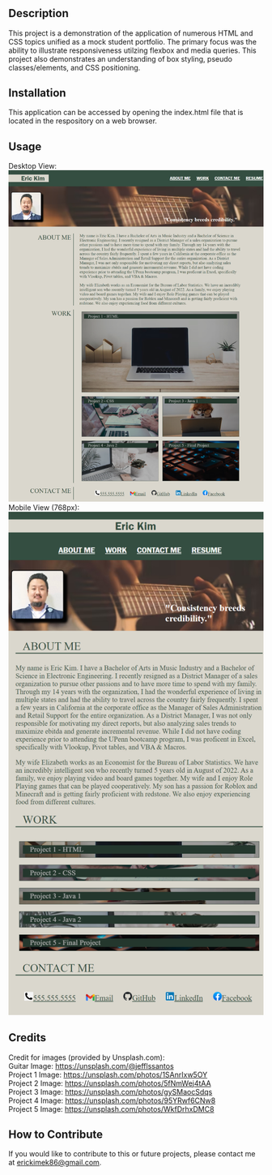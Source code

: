 # <EricKim-Portflio>

## Description

This project is a demonstration of the application of numerous HTML and CSS topics unified as a mock student portfolio.  The primary focus was the ability to illustrate responsiveness utilzing flexbox and media queries.  This project also demonstrates an understanding of box styling, pseudo classes/elements, and CSS positioning.

## Installation

This application can be accessed by opening the index.html file that is located in the respository on a web browser.

## Usage

Desktop View:<br/>
<img src="https://github.com/EricKim86/erickim-portfolio/blob/main/assets/images/portfolio_desktop_view.png?raw=true" width="600"/><br/>
Mobile View (768px):<br/>
<img src="https://github.com/EricKim86/erickim-portfolio/blob/main/assets/images/portfolio_mobile_view.png?raw=true" width="600"/>

## Credits

Credit for images (provided by Unsplash.com):<br/>
Guitar Image: https://unsplash.com/@jefflssantos<br/>
Project 1 Image: https://unsplash.com/photos/1SAnrIxw5OY<br/>
Project 2 Image: https://unsplash.com/photos/5fNmWej4tAA<br/>
Project 3 Image: https://unsplash.com/photos/gySMaocSdqs<br/>
Project 4 Image: https://unsplash.com/photos/95YRwf6CNw8<br/>
Project 5 Image: https://unsplash.com/photos/WkfDrhxDMC8

## How to Contribute

If you would like to contribute to this or future projects, please contact me at erickimek86@gmail.com.